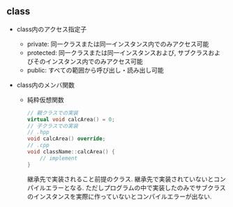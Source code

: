 ## class

- class内のアクセス指定子
  - private: 同一クラスまたは同一インスタンス内でのみアクセス可能
  - protected: 同一クラスまたは同一インスタンスおよび, サブクラスおよびそのインスタンス内でのみアクセス可能
  - public: すべての範囲から呼び出し・読み出し可能

- class内のメンバ関数
  - 純粋仮想関数  
    ```c++
    // 親クラスでの実装
    virtual void calcArea() = 0;
    // 子クラスでの実装
    // .hpp
    void calcArea() override;
    // .cpp
    void className::calcArea() {
        // implement
    }
    ```  
    継承先で実装されること前提のクラス.
    継承先で実装されていないとコンパイルエラーとなる.
    ただしプログラムの中で実装したのみでサブクラスのインスタンスを実際に作っていないとコンパイルエラーが出ない.



